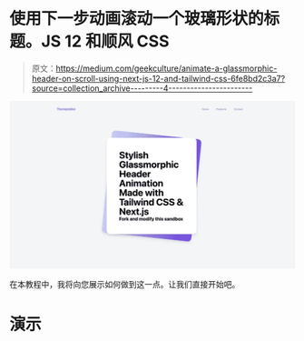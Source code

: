 # 使用下一步动画滚动一个玻璃形状的标题。JS 12 和顺风 CSS

> 原文：<https://medium.com/geekculture/animate-a-glassmorphic-header-on-scroll-using-next-js-12-and-tailwind-css-6fe8bd2c3a7?source=collection_archive---------4----------------------->

![](img/c95da02b590d845e054d495b59e885d1.png)

在本教程中，我将向您展示如何做到这一点。让我们直接开始吧。

# 演示